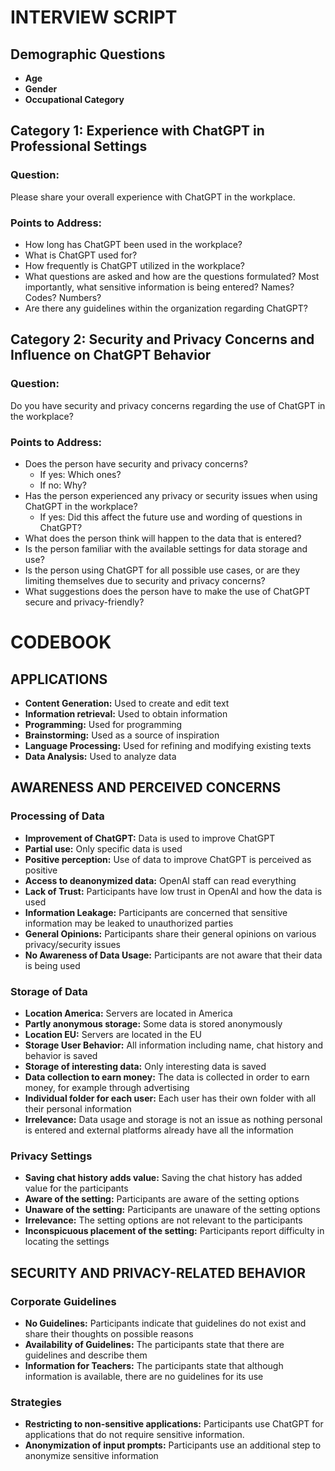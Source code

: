 # INTERVIEW SCRIPT

## Demographic Questions
- **Age**
- **Gender**
- **Occupational Category**

## Category 1: Experience with ChatGPT in Professional Settings
### Question:
Please share your overall experience with ChatGPT in the workplace.

### Points to Address:
- How long has ChatGPT been used in the workplace?
- What is ChatGPT used for?
- How frequently is ChatGPT utilized in the workplace?
- What questions are asked and how are the questions formulated? Most importantly, what sensitive information is being entered? Names? Codes? Numbers?
- Are there any guidelines within the organization regarding ChatGPT?

## Category 2: Security and Privacy Concerns and Influence on ChatGPT Behavior
### Question:
Do you have security and privacy concerns regarding the use of ChatGPT in the workplace?

### Points to Address:
- Does the person have security and privacy concerns?
  - If yes: Which ones?
  - If no: Why?
- Has the person experienced any privacy or security issues when using ChatGPT in the workplace?
  - If yes: Did this affect the future use and wording of questions in ChatGPT?
- What does the person think will happen to the data that is entered?
- Is the person familiar with the available settings for data storage and use?
- Is the person using ChatGPT for all possible use cases, or are they limiting themselves due to security and privacy concerns?
- What suggestions does the person have to make the use of ChatGPT secure and privacy-friendly?




# CODEBOOK

## APPLICATIONS

- **Content Generation:** Used to create and edit text
- **Information retrieval:** Used to obtain information
- **Programming:** Used for programming
- **Brainstorming:** Used as a source of inspiration
- **Language Processing:** Used for refining and modifying existing texts
- **Data Analysis:** Used to analyze data

## AWARENESS AND PERCEIVED CONCERNS

### Processing of Data

- **Improvement of ChatGPT:** Data is used to improve ChatGPT
- **Partial use:** Only specific data is used
- **Positive perception:** Use of data to improve ChatGPT is perceived as positive
- **Access to deanonymized data:** OpenAI staff can read everything
- **Lack of Trust:** Participants have low trust in OpenAI and how the data is used
- **Information Leakage:** Participants are concerned that sensitive information may be leaked to unauthorized parties
- **General Opinions:** Participants share their general opinions on various privacy/security issues
- **No Awareness of Data Usage:** Participants are not aware that their data is being used

### Storage of Data

- **Location America:** Servers are located in America
- **Partly anonymous storage:** Some data is stored anonymously
- **Location EU:** Servers are located in the EU
- **Storage User Behavior:** All information including name, chat history and behavior is saved
- **Storage of interesting data:** Only interesting data is saved
- **Data collection to earn money:** The data is collected in order to earn money, for example through advertising
- **Individual folder for each user:** Each user has their own folder with all their personal information
- **Irrelevance:** Data usage and storage is not an issue as nothing personal is entered and external platforms already have all the information

### Privacy Settings

- **Saving chat history adds value:** Saving the chat history has added value for the participants
- **Aware of the setting:** Participants are aware of the setting options
- **Unaware of the setting:** Participants are unaware of the setting options
- **Irrelevance:** The setting options are not relevant to the participants
- **Inconspicuous placement of the setting:** Participants report difficulty in locating the settings

## SECURITY AND PRIVACY-RELATED BEHAVIOR

### Corporate Guidelines

- **No Guidelines:** Participants indicate that guidelines do not exist and share their thoughts on possible reasons
- **Availability of Guidelines:** The participants state that there are guidelines and describe them
- **Information for Teachers:** The participants state that although information is available, there are no guidelines for its use

### Strategies

- **Restricting to non-sensitive applications:** Participants use ChatGPT for applications that do not require sensitive information.
- **Anonymization of input prompts:** Participants use an additional step to anonymize sensitive information
